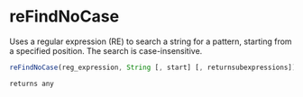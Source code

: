 # reFindNoCase

Uses a regular expression (RE) to search a string for a pattern, starting from a specified position. The search is case-insensitive.

```javascript
reFindNoCase(reg_expression, String [, start] [, returnsubexpressions])
```

```javascript
returns any
```
